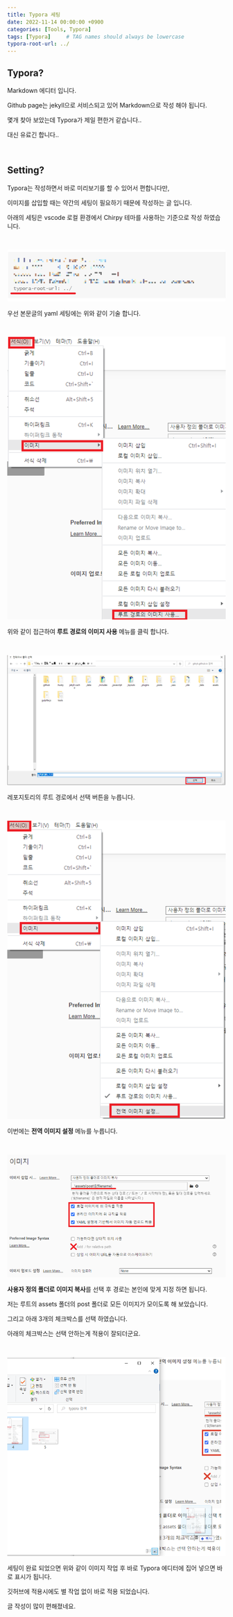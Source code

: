 ```yaml
---
title: Typora 세팅
date: 2022-11-14 00:00:00 +0900
categories: [Tools, Typora]
tags: [Typora]     # TAG names should always be lowercase
typora-root-url: ../
---
```

## Typora?

Markdown 에디터 입니다.

Github page는 jekyll으로 서비스되고 있어 Markdown으로 작성 해야 됩니다.

몇개 찾아 보았는데 Typora가 제일 편한거 같습니다..

대신 유료긴 합니다..

<br>

## Setting?

Typora는 작성하면서 바로 미리보기를 할 수 있어서 편합니다만,

이미지를 삽입할 때는 약간의 세팅이 필요하기 때문에 작성하는 글 입니다.

아래의 세팅은 vscode 로컬 환경에서 Chirpy 테마를 사용하는 기준으로 작성 하였습니다.

<br>

![1](/assets/post/2022-11-14-TyporaSetting/1.png)

우선 본문글의 yaml 세팅에는 위와 같이 기술 합니다.

<br>

![2](/assets/post/2022-11-14-TyporaSetting/2.png)

위와 같이 접근하여 **루트 경로의 이미지 사용** 메뉴를 클릭 합니다.

<br>

![3](/assets/post/2022-11-14-TyporaSetting/3.png)

레포지토리의 루트 경로에서 선택 버튼을 누릅니다.

<br>

![4](/assets/post/2022-11-14-TyporaSetting/4.png)

이번에는 **전역 이미지 설정** 메뉴를 누릅니다.

<br>

![5](/assets/post/2022-11-14-TyporaSetting/5.png)

**사용자 정의 폴더로 이미지 복사**를 선택 후 경로는 본인에 맞게 지정 하면 됩니다.

저는 루트의 assets 폴더의 post 폴더로 모든 이미지가 모이도록 해 보았습니다.

그리고 아래 3개의 체크박스를 선택 하였습니다.

아래의 체크박스는 선택 안하는게 적용이 잘되더군요.

<br>

![6](/assets/post/2022-11-14-TyporaSetting/6.png)

세팅이 완료 되었으면 위와 같이 이미지 작업 후 바로 Typora 에디터에 집어 넣으면 바로 표시가 됩니다.

깃허브에 적용시에도 별 작업 없이 바로 적용 되었습니다.

글 작성이 많이 편해졌네요.